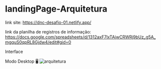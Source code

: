# landingPage-Arquitetura

link site: https://dnc-desafio-01.netlify.app/

link da planilha de registros de informação: https://docs.google.com/spreadsheets/d/1312axF7lxTAjwCRWRj9bUz_g5A_mgquS0qpRL8Gjdw4/edit#gid=0

Interface

Modo Desktop 🖥
![arquitetura](https://github.com/ViniciusCoradini76/LandingPage-Arquitetura/assets/138939351/97cf5ce2-1917-4de7-9cda-a76e73046263)

